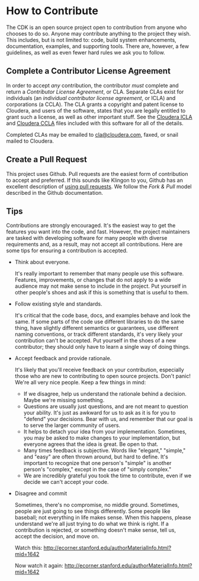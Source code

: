 # How to Contribute

The CDK is an open source project open to contribution from anyone who chooses
to do so. Anyone may contribute anything to the project they wish. This
includes, but is not limited to: code, build system enhancements, documentation,
examples, and supporting tools. There are, however, a few guidelines, as well as
even fewer hard rules we ask you to follow.

## Complete a Contributor License Agreement

In order to accept _any_ contribution, the contributor _must_ complete and
return a _Contributor License Agreement_, or CLA. Separate CLAs exist for
individuals (an _individual contributor license agreement_, or ICLA) and
corporations (a CCLA).  The CLA grants a copyright and patent license to
Cloudera, and users of the software, states that you are legally entitled to
grant such a license, as well as other important stuff. See the
[Cloudera ICLA][cloudera-icla] and [Cloudera CCLA][cloudera-ccla] files included
with this software for all of the details.

Completed CLAs may be emailed to <cla@cloudera.com>, faxed, or snail mailed to
Cloudera.

[cloudera-icla]: cloudera_icla.pdf "Cloudera ICLA"
[cloudera-ccla]: cloudera_ccla.pdf "Cloudera CCLA"

## Create a Pull Request

This project uses Github. Pull requests are the easiest form of contribution to
accept and preferred. If this sounds like Klingon to you, Github has an
excellent description of [using pull requests][gh-pr]. We follow the _Fork &
Pull_ model described in the Github documentation.

[gh-pr]: http://help.github.com/articles/using-pull-requests "Github - Using Pull Requests"

## Tips

Contributions are strongly encouraged. It's the easiest way to get the features
you want into the code, and fast. However, the project maintainers are tasked
with developing software for many people with diverse requirements and, as a
result, may not accept all contributions. Here are some tips for ensuring a
contribution is accepted.

* Think about everyone.

  It's really important to remember that many people use this software.
  Features, improvements, or changes that do not apply to a wide audience may
  not make sense to include in the project. Put yourself in other people's shoes
  and ask if this is something that is useful to them.

* Follow existing style and standards.

  It's critical that the code base, docs, and examples behave and look the same.
  If some parts of the code use different libraries to do the same thing, have
  slightly different semantics or guarantees, use different naming conventions,
  or track different standards, it's very likely your contribution can't be
  accepted. Put yourself in the shoes of a new contributor; they should only
  have to learn a single way of doing things.

* Accept feedback and provide rationale.

  It's likely that you'll receive feedback on your contribution, especially
  those who are new to contributing to open source projects. Don't panic! We're
  all very nice people. Keep a few things in mind:

  * If we disagree, help us understand the rationale behind a decision. Maybe
    we're missing something.
  * Questions are usually just questions, and are not meant to question your
    ability. It's just as awkward for us to ask as it is for you to "defend"
    your decisions. Bear with us, and remember that our goal is to serve the
    larger community of users.
  * It helps to detach your idea from your implementation. Sometimes, you may be
    asked to make changes to your implementation, but everyone agrees that the
    idea is great. Be open to that.
  * Many times feedback is subjective. Words like "elegant," "simple," and
    "easy" are often thrown around, but hard to define. It's important to
    recognize that one person's "simple" is another person's "complex," except
    in the case of "simply complex."
  * We are incredibly grateful you took the time to contribute, even if we
    decide we can't accept your code.

* Disagree and commit

  Sometimes, there's no compromise, no middle ground. Sometimes, people are just
  going to see things differently. Some people like baseball; not everything in
  life makes sense. When this happens, please understand we're all just trying
  to do what we think is right. If a contribution is rejected, or something
  doesn't make sense, tell us, accept the decision, and move on.

  Watch this: <http://ecorner.stanford.edu/authorMaterialInfo.html?mid=1642>

  Now watch it again: <http://ecorner.stanford.edu/authorMaterialInfo.html?mid=1642>
